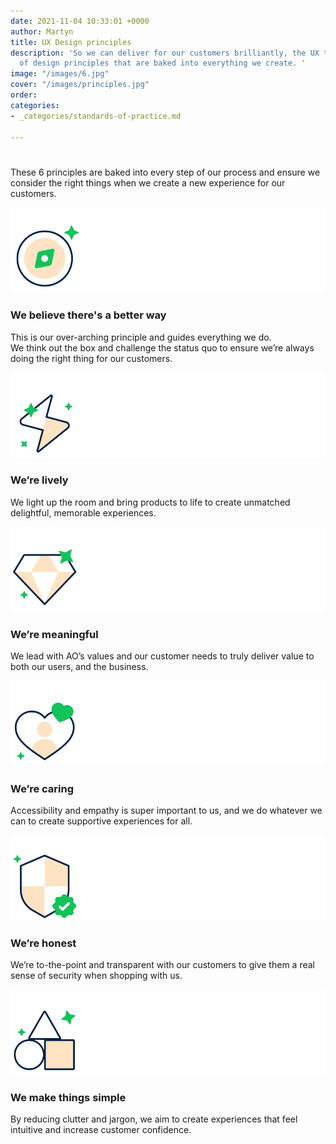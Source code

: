 ```yaml
---
date: 2021-11-04 10:33:01 +0000
author: Martyn
title: UX Design principles
description: 'So we can deliver for our customers brilliantly, the UX team has a set
  of design principles that are baked into everything we create. '
image: "/images/6.jpg"
cover: "/images/principles.jpg"
order: 
categories:
- _categories/standards-of-practice.md

---
```

# 

These 6 principles are baked into every step of our process and ensure we consider the right things when we create a new experience for our customers.

![](/images/compass_large_2.jpg)

### We believe there's a better way

This is our over-arching principle and guides everything we do.  
We think out the box and challenge the status quo to ensure we’re always doing the right thing for our customers.

![](/images/lively_large_2.jpg)

### We’re lively

We light up the room and bring products to life to create unmatched delightful, memorable experiences.

![](/images/meaningful_large_2.jpg)

### We’re meaningful

We lead with AO’s values and our customer needs to truly deliver value to both our users, and the business.

![](/images/caring_large_2.jpg)

### We’re caring

Accessibility and empathy is super important to us, and we do whatever we can to create supportive experiences for all.

![](/images/honest_large_2.jpg)

### We’re honest

We’re to-the-point and transparent with our customers to give them a real sense of security when shopping with us.

![](/images/simple_2.jpg)

### We make things simple

By reducing clutter and jargon, we aim to create experiences that feel intuitive and increase customer confidence.

> 